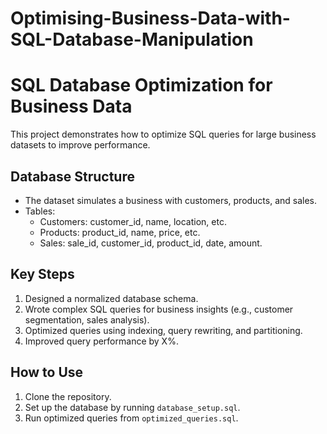# Optimising-Business-Data-with-SQL-Database-Manipulation
# SQL Database Optimization for Business Data
This project demonstrates how to optimize SQL queries for large business datasets to improve performance.

## Database Structure
- The dataset simulates a business with customers, products, and sales.
- Tables:
  - Customers: customer_id, name, location, etc.
  - Products: product_id, name, price, etc.
  - Sales: sale_id, customer_id, product_id, date, amount.

## Key Steps
1. Designed a normalized database schema.
2. Wrote complex SQL queries for business insights (e.g., customer segmentation, sales analysis).
3. Optimized queries using indexing, query rewriting, and partitioning.
4. Improved query performance by X%.

## How to Use
1. Clone the repository.
2. Set up the database by running `database_setup.sql`.
3. Run optimized queries from `optimized_queries.sql`.

